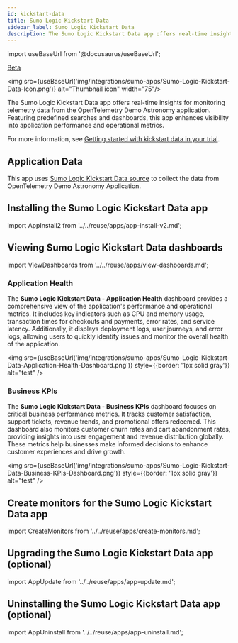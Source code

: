 ```yaml
---
id: kickstart-data
title: Sumo Logic Kickstart Data
sidebar_label: Sumo Logic Kickstart Data
description: The Sumo Logic Kickstart Data app offers real-time insights for monitoring telemetry data from the OpenTelemetry Demo Astronomy application.
---
```


import useBaseUrl from '@docusaurus/useBaseUrl';

<head>
  <meta name="robots" content="noindex" />
</head>

<p><a href="/docs/beta"><span className="beta">Beta</span></a></p>

<img src={useBaseUrl('img/integrations/sumo-apps/Sumo-Logic-Kickstart-Data-Icon.png')} alt="Thumbnail icon" width="75"/>

The Sumo Logic Kickstart Data app offers real-time insights for monitoring telemetry data from the OpenTelemetry Demo Astronomy application. Featuring predefined searches and dashboards, this app enhances visibility into application performance and operational metrics.

For more information, see [Getting started with kickstart data in your trial](/docs/get-started/quickstart/#getting-started-with-kickstart-data-in-your-trial).

## Application Data

This app uses [Sumo Logic Kickstart Data source](/docs/send-data/hosted-collectors/cloud-to-cloud-integration-framework/sumo-logic-kickstart-data-source) to collect the data from OpenTelemetry Demo Astronomy Application.

## Installing the Sumo Logic Kickstart Data app

import AppInstall2 from '../../reuse/apps/app-install-v2.md';

<AppInstall2/>

## Viewing Sumo Logic Kickstart Data dashboards

import ViewDashboards from '../../reuse/apps/view-dashboards.md';

<ViewDashboards/>

### Application Health

The **Sumo Logic Kickstart Data - Application Health** dashboard provides a comprehensive view of the application's performance and operational metrics. It includes key indicators such as CPU and memory usage, transaction times for checkouts and payments, error rates, and service latency. Additionally, it displays deployment logs, user journeys, and error logs, allowing users to quickly identify issues and monitor the overall health of the application.

<img src={useBaseUrl('img/integrations/sumo-apps/Sumo-Logic-Kickstart-Data-Application-Health-Dashboard.png')} style={{border: '1px solid gray'}} alt="test" />

### Business KPIs

The **Sumo Logic Kickstart Data - Business KPIs** dashboard focuses on critical business performance metrics. It tracks customer satisfaction, support tickets, revenue trends, and promotional offers redeemed. This dashboard also monitors customer churn rates and cart abandonment rates, providing insights into user engagement and revenue distribution globally. These metrics help businesses make informed decisions to enhance customer experiences and drive growth.

<img src={useBaseUrl('img/integrations/sumo-apps/Sumo-Logic-Kickstart-Data-Business-KPIs-Dashboard.png')} style={{border: '1px solid gray'}} alt="test" />

## Create monitors for the Sumo Logic Kickstart Data app

import CreateMonitors from '../../reuse/apps/create-monitors.md';

<CreateMonitors/>

## Upgrading the Sumo Logic Kickstart Data app (optional)

import AppUpdate from '../../reuse/apps/app-update.md';

<AppUpdate/>

## Uninstalling the Sumo Logic Kickstart Data app (optional)

import AppUninstall from '../../reuse/apps/app-uninstall.md';

<AppUninstall/>
